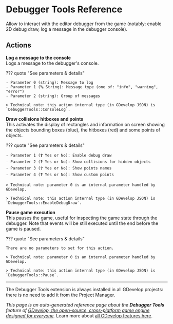 # Debugger Tools Reference

Allow to interact with the editor debugger from the game (notably: enable 2D debug draw, log a message in the debugger console). 

## Actions

**Log a message to the console**  
Logs a message to the debugger's console.

??? quote "See parameters & details"

    - Parameter 0 (string): Message to log
    - Parameter 1 (🔤 String): Message type (one of: "info", "warning", "error")
    - Parameter 2 (string): Group of messages

    > Technical note: this action internal type (in GDevelop JSON) is `DebuggerTools::ConsoleLog`.

**Draw collisions hitboxes and points**  
This activates the display of rectangles and information on screen showing the objects bounding boxes (blue), the hitboxes (red) and some points of objects.

??? quote "See parameters & details"

    - Parameter 1 (❓ Yes or No): Enable debug draw
    - Parameter 2 (❓ Yes or No): Show collisions for hidden objects
    - Parameter 3 (❓ Yes or No): Show points names
    - Parameter 4 (❓ Yes or No): Show custom points

    > Technical note: parameter 0 is an internal parameter handled by GDevelop.

    > Technical note: this action internal type (in GDevelop JSON) is `DebuggerTools::EnableDebugDraw`.

**Pause game execution**  
This pauses the game, useful for inspecting the game state through the debugger. Note that events will be still executed until the end before the game is paused.

??? quote "See parameters & details"

    There are no parameters to set for this action.

    > Technical note: parameter 0 is an internal parameter handled by GDevelop.

    > Technical note: this action internal type (in GDevelop JSON) is `DebuggerTools::Pause`.





---

The Debugger Tools extension is always installed in all GDevelop projects: there is no need to add it from the Project Manager.

*This page is an auto-generated reference page about the **Debugger Tools** feature of [GDevelop, the open-source, cross-platform game engine designed for everyone](https://gdevelop.io/).* Learn more about [all GDevelop features here](/gdevelop5/all-features).